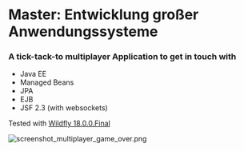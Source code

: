 # Master: Entwicklung großer Anwendungssysteme

### A tick-tack-to multiplayer Application to get in touch with
- Java EE
- Managed Beans
- JPA
- EJB
- JSF 2.3 (with websockets)

Tested with [Wildfly 18.0.0.Final](https://wildfly.org/downloads/)


![screenshot_multiplayer_game_over.png](https://github.com/ixLikro/master-ega-java-ee-8-tick-tack-to/blob/master/images/screenshot_multiplayer_game_over.png?raw=true)

